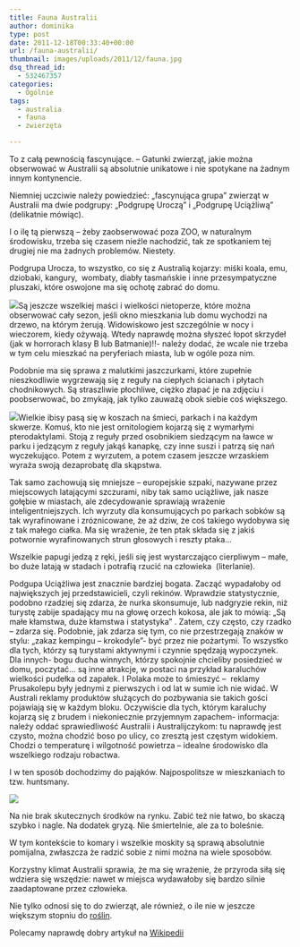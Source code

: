 ```yaml
---
title: Fauna Australii
author: dominika
type: post
date: 2011-12-18T00:33:40+00:00
url: /fauna-australii/
thumbnail: images/uploads/2011/12/fauna.jpg
dsq_thread_id:
  - 532467357
categories:
  - Ogólnie
tags:
  - australia
  - fauna
  - zwierzęta

---
```

To z całą pewnością fascynujące. &#8211; Gatunki zwierząt, jakie można obserwować w Australii są absolutnie unikatowe i nie spotykane na żadnym innym kontynencie.

Niemniej uczciwie należy powiedzieć: &#8222;fascynująca grupa&#8221; zwierząt w Australii ma dwie podgrupy: &#8222;Podgrupę Uroczą&#8221; i &#8222;Podgrupę Uciążliwą&#8221; (delikatnie mówiąc).

I o ilę tą pierwszą &#8211; żeby zaobserwować poza ZOO, w naturalnym środowisku, trzeba się czasem nieźle nachodzić, tak ze spotkaniem tej drugiej nie ma żadnych problemów. Niestety.

<!--more-->

Podgrupa Urocza, to wszystko, co się z Australią kojarzy: miśki koala, emu, dziobaki, kangury,  wombaty, diabły tasmańskie i inne przesympatyczne pluszaki, które oswojone ma się ochotę zabrać do domu.

![](https://lh5.googleusercontent.com/-d3T4hsUjmNE/S95OaAiO6eI/AAAAAAAACXM/ev3IDMVabyQ/s240/DSC03888.JPG)Są jeszcze wszelkiej maści i wielkości nietoperze, które można obserwować cały sezon, jeśli okno mieszkania lub domu wychodzi na drzewo, na którym żerują. Widowiskowo jest szczególnie w nocy i wieczorem, kiedy ożywają. Wtedy naprawdę można słyszeć łopot skrzydeł (jak w horrorach klasy B lub Batmanie)!!- należy dodać, że wcale nie trzeba w tym celu mieszkać na peryferiach miasta, lub w ogóle poza nim.

Podobnie ma się sprawa z malutkimi jaszczurkami, które zupełnie nieszkodliwie wygrzewają się z reguły na ciepłych ścianach i płytach chodnikowych. Są straszliwie płochliwe, ciężko złapać je na zdjęciu i poobserwować, bo zmykają, jak tylko zauważą obok siebie coś większego.

![](https://lh5.googleusercontent.com/-ssRMugCDmOU/S95OZsWEjMI/AAAAAAAACXI/QGlH5JY9w08/s800/DSC03879.JPG)Wielkie ibisy pasą się w koszach na śmieci, parkach i na każdym skwerze. Komuś, kto nie jest ornitologiem kojarzą się z wymarłymi pterodaktylami. Stoją z reguły przed osobnikiem siedzącym na ławce w parku i jedzącym z reguły jakąś kanapkę, czy inne suszi i patrzą się nań wyczekująco. Potem z wyrzutem, a potem czasem jeszcze wrzaskiem wyraża swoją dezaprobatę dla skąpstwa.

Tak samo zachowują się mniejsze &#8211; europejskie szpaki, nazywane przez miejscowych latającymi szczurami, niby tak samo uciążliwe, jak nasze gołębie w miastach, ale zdecydowanie sprawiają wrażenie inteligentniejszych. Ich wyrzuty dla konsumujących po parkach sobków są tak wyrafinowane i zróznicowane, że aż dziw, że coś takiego wydobywa się z tak małego ciałka. Ma się wrażenie, że ten ptak składa się z jakiś potwornie wyrafinowanych strun głosowych i reszty ptaka&#8230;

Wszelkie papugi jedzą z ręki, jeśli się jest wystarczająco cierpliwym &#8211; małe, bo duże latają w stadach i potrafią rzucić na człowieka  (literlanie).

Podgupa Uciążliwa jest znacznie bardziej bogata. Zacząć wypadałoby od największych jej przedstawicieli, czyli rekinów. Wprawdzie statystycznie, podobno rzadziej się zdarza, że nurka skonsumuje, lub nadgryzie rekin, niż turystę zabije spadający mu na głowę orzech kokosa, ale jak to mówią: &#8222;Są małe kłamstwa, duże kłamstwa i statystyka&#8221; . Zatem, czy często, czy rzadko &#8211; zdarza się. Podobnie, jak zdarza się tym, co nie przestrzegają znaków w stylu: &#8222;zakaz kempingu &#8211; krokodyle&#8221;- być przez nie pożartymi. To wszystko dla tych, którzy są turystami aktywnymi i czynnie spędzają wypoczynek. Dla innych- bogu ducha winnych, którzy spokojnie chcieliby posiedzieć w domu, poczytać&#8230; są inne atrakcje, w postaci na przykład karaluchów wielkości pudełka od zapałek. I Polaka może to śmieszyć &#8211;  reklamy Prusakolepu były jednymi z pierwszych i od lat w sumie ich nie widać. W Australi reklamy produktów służących do pozbywania sie takich gości pojawiają się w każdym bloku. Oczywiście dla tych, którym karaluchy kojarzą się z brudem i niekoniecznie przyjemnym zapachem- informacja: należy oddać sprawiedliwość Australii i Australijczykom: tu naprawdę jest czysto, można chodzić boso po ulicy, co zresztą jest częstym widokiem. Chodzi o temperaturę i wilgotność powietrza &#8211; idealne środowisko dla wszelkiego rodzaju robactwa.

I w ten sposób dochodzimy do pająków. Najpospolitsze w mieszkaniach to tzw. huntsmany.

![](https://lh5.googleusercontent.com/-ubR6jo2ONUE/Td0H0fj-M8I/AAAAAAAADIY/6l1T4U8vRx0/s800/DSC04314.webp.jpg)

Na nie brak skutecznych środków na rynku. Zabić też nie łatwo, bo skaczą szybko i nagle. Na dodatek gryzą. Nie śmiertelnie, ale za to boleśnie.

W tym kontekście to komary i wszelkie moskity są sprawą absolutnie pomijalna, zwłaszcza że radzić sobie z nimi można na wiele sposobów.

Korzystny klimat Australii sprawia, że ma się wrażenie, że przyroda siłą się wdziera się wszędzie: nawet w miejsca wydawałoby się bardzo silnie zaadaptowane przez człowieka.

Nie tylko odnosi się to do zwierząt, ale również, o ile nie w jeszcze większym stopniu do [roślin][2].

Polecamy naprawdę dobry artykuł na [Wikipedii](http://pl.wikipedia.org/wiki/Fauna_Australii)

 [1]: https://lh5.googleusercontent.com/-d3T4hsUjmNE/S95OaAiO6eI/AAAAAAAACXM/ev3IDMVabyQ/s800/DSC03888.JPG
 [2]: https://www.australia.com.pl/flora-australii/ "Flora Australii"